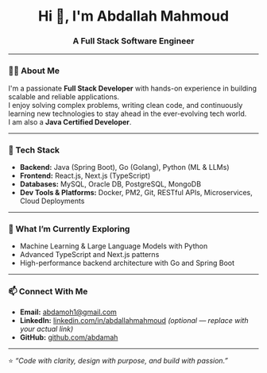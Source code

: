 <h1 align="center">Hi 👋, I'm Abdallah Mahmoud</h1>
<h3 align="center">A Full Stack Software Engineer</h3>

---

### 👨‍💻 About Me
I'm a passionate **Full Stack Developer** with hands-on experience in building scalable and reliable applications.  
I enjoy solving complex problems, writing clean code, and continuously learning new technologies to stay ahead in the ever-evolving tech world.  
I am also a **Java Certified Developer**.

---

### 🧠 Tech Stack
- **Backend:** Java (Spring Boot), Go (Golang), Python (ML & LLMs)
- **Frontend:** React.js, Next.js (TypeScript)
- **Databases:** MySQL, Oracle DB, PostgreSQL, MongoDB
- **Dev Tools & Platforms:** Docker, PM2, Git, RESTful APIs, Microservices, Cloud Deployments

---

### 🚀 What I’m Currently Exploring
- Machine Learning & Large Language Models with Python  
- Advanced TypeScript and Next.js patterns  
- High-performance backend architecture with Go and Spring Boot

---

### 📫 Connect With Me
- **Email:** [abdamoh1@gmail.com](mailto:abdamoh1@gmail.com)  
- **LinkedIn:** [linkedin.com/in/abdallahmahmoud](https://linkedin.com/in/abdallahmahmoud) *(optional — replace with your actual link)*  
- **GitHub:** [github.com/abdamah](https://github.com/abdamah)

---

⭐️ *“Code with clarity, design with purpose, and build with passion.”*


